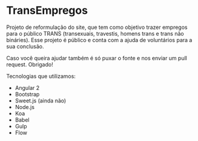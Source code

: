# TransEmpregos

Projeto de reformulação do site, que tem como objetivo trazer empregos para o público TRANS (transexuais, travestis, homens trans e trans não bináries). Esse projeto é público e conta com a ajuda de voluntários para a sua conclusão.

Caso você queira ajudar também é só puxar o fonte e nos enviar um pull request. Obrigado!

Tecnologias que utilizamos:

* Angular 2
* Bootstrap
* Sweet.js (ainda não)
* Node.js
* Koa
* Babel
* Gulp
* Flow
